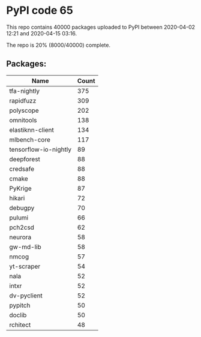 # PyPI code 65

This repo contains 40000 packages uploaded to PyPI between 
2020-04-02 12:21 and 2020-04-15 03:16.

The repo is 20% (8000/40000) complete.

## Packages:

| Name  | Count |
| ----- | ----- |
| tfa-nightly | 375 |
| rapidfuzz | 309 |
| polyscope | 202 |
| omnitools | 138 |
| elastiknn-client | 134 |
| mlbench-core | 117 |
| tensorflow-io-nightly | 89 |
| deepforest | 88 |
| credsafe | 88 |
| cmake | 88 |
| PyKrige | 87 |
| hikari | 72 |
| debugpy | 70 |
| pulumi | 66 |
| pch2csd | 62 |
| neurora | 58 |
| gw-md-lib | 58 |
| nmcog | 57 |
| yt-scraper | 54 |
| nala | 52 |
| intxr | 52 |
| dv-pyclient | 52 |
| pypitch | 50 |
| doclib | 50 |
| rchitect | 48 |



